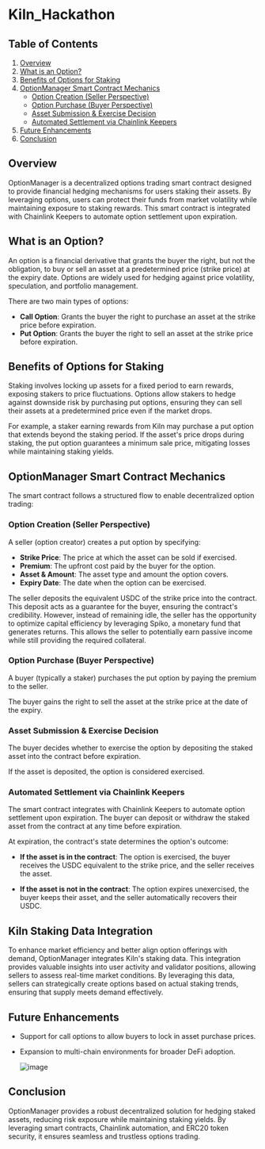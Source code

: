 # Kiln_Hackathon
## Table of Contents
1. [Overview](#overview)
2. [What is an Option?](#what-is-an-option)
3. [Benefits of Options for Staking](#benefits-of-options-for-staking)
4. [OptionManager Smart Contract Mechanics](#optionmanager-smart-contract-mechanics)
    - [Option Creation (Seller Perspective)](#option-creation-seller-perspective)
    - [Option Purchase (Buyer Perspective)](#option-purchase-buyer-perspective)
    - [Asset Submission & Exercise Decision](#asset-submission--exercise-decision)
    - [Automated Settlement via Chainlink Keepers](#automated-settlement-via-chainlink-keepers)
6. [Future Enhancements](#future-enhancements)
7. [Conclusion](#conclusion)

## Overview

OptionManager is a decentralized options trading smart contract designed to provide financial hedging mechanisms for users staking their assets. By leveraging options, users can protect their funds from market volatility while maintaining exposure to staking rewards. This smart contract is integrated with Chainlink Keepers to automate option settlement upon expiration.

## What is an Option?

An option is a financial derivative that grants the buyer the right, but not the obligation, to buy or sell an asset at a predetermined price (strike price) at the expiry date. Options are widely used for hedging against price volatility, speculation, and portfolio management.

There are two main types of options:

- **Call Option**: Grants the buyer the right to purchase an asset at the strike price before expiration.
- **Put Option**: Grants the buyer the right to sell an asset at the strike price before expiration.

## Benefits of Options for Staking

Staking involves locking up assets for a fixed period to earn rewards, exposing stakers to price fluctuations. Options allow stakers to hedge against downside risk by purchasing put options, ensuring they can sell their assets at a predetermined price even if the market drops.

For example, a staker earning rewards from Kiln may purchase a put option that extends beyond the staking period. If the asset's price drops during staking, the put option guarantees a minimum sale price, mitigating losses while maintaining staking yields.

## OptionManager Smart Contract Mechanics

The smart contract follows a structured flow to enable decentralized option trading:

### Option Creation (Seller Perspective)

A seller (option creator) creates a put option by specifying:

- **Strike Price**: The price at which the asset can be sold if exercised.
- **Premium**: The upfront cost paid by the buyer for the option.
- **Asset & Amount**: The asset type and amount the option covers.
- **Expiry Date**: The date when the option can be exercised.

The seller deposits the equivalent USDC of the strike price into the contract. This deposit acts as a guarantee for the buyer, ensuring the contract's credibility. However, instead of remaining idle, the seller has the opportunity to optimize capital efficiency by leveraging Spiko, a monetary fund that generates returns. This allows the seller to potentially earn passive income while still providing the required collateral.

### Option Purchase (Buyer Perspective)

A buyer (typically a staker) purchases the put option by paying the premium to the seller.

The buyer gains the right to sell the asset at the strike price at the date of the expiry.

### Asset Submission & Exercise Decision

The buyer decides whether to exercise the option by depositing the staked asset into the contract before expiration.

If the asset is deposited, the option is considered exercised.

### Automated Settlement via Chainlink Keepers

The smart contract integrates with Chainlink Keepers to automate option settlement upon expiration.
The buyer can deposit or withdraw the staked asset from the contract at any time before expiration.

At expiration, the contract's state determines the option's outcome:

- **If the asset is in the contract**: The option is exercised, the buyer receives the USDC equivalent to the strike price, and the seller receives the asset.

- **If the asset is not in the contract**: The option expires unexercised, the buyer keeps their asset, and the seller automatically recovers their USDC.

## Kiln Staking Data Integration

To enhance market efficiency and better align option offerings with demand, OptionManager integrates Kiln's staking data. This integration provides valuable insights into user activity and validator positions, allowing sellers to assess real-time market conditions. By leveraging this data, sellers can strategically create options based on actual staking trends, ensuring that supply meets demand effectively.

## Future Enhancements

- Support for call options to allow buyers to lock in asset purchase prices.
- Expansion to multi-chain environments for broader DeFi adoption.

  ![image](https://github.com/user-attachments/assets/79697c4f-0227-49d2-8731-9d542b830244)


## Conclusion
OptionManager provides a robust decentralized solution for hedging staked assets, reducing risk exposure while maintaining staking yields. By leveraging smart contracts, Chainlink automation, and ERC20 token security, it ensures seamless and trustless options trading.
